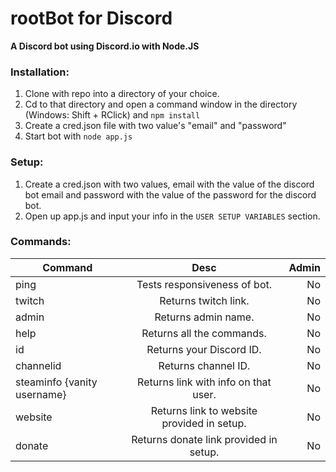 rootBot for Discord
======
**A Discord bot using Discord.io with Node.JS**


### Installation:
1. Clone with repo into a directory of your choice.
2. Cd to that directory and open a command window in the directory (Windows: Shift + RClick) and ```npm install```
3. Create a cred.json file with two value's "email" and "password"
4. Start bot with ```node app.js```

### Setup:
1. Create a cred.json with two values, email with the value of the discord bot email and password with the value of the password for the discord bot.
2. Open up app.js and input your info in the ```USER SETUP VARIABLES``` section.

### Commands:

| Command       | Desc          | Admin |
| ------------- |:-------------:| -----:|
| ping         | Tests responsiveness of bot.|No|
| twitch       | Returns twitch link.|No|
| admin | Returns admin name.|No|
| help | Returns all the commands.|No|
| id | Returns your Discord ID. |No|
| channelid | Returns channel ID.|No|
| steaminfo {vanity username} | Returns link with info on that user.|No|
| website | Returns link to website provided in setup.|No|
| donate | Returns donate link provided in setup.|No|



